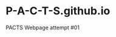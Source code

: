 # P-A-C-T-S.github.io
<html>
  <head>
    <meta charset="utf-8">
    <title> P.A.C.T.S. </title>
  </head>
  <body>
    PACTS Webpage attempt #01
  </body>
  </html>
  
  
    
